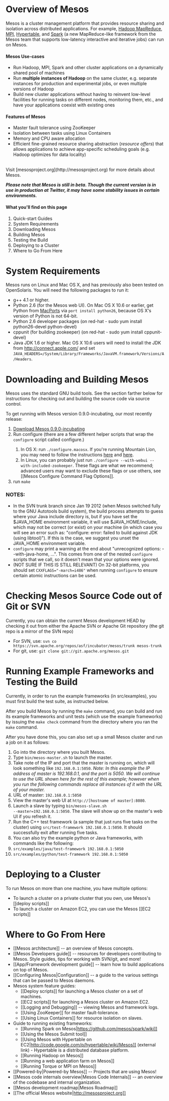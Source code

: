 # Overview of Mesos

Mesos is a cluster management platform that provides resource sharing and isolation across distributed applications. For example, [Hadoop MapReduce](http://hadoop.apache.org), [MPI](http://www.mcs.anl.gov/research/projects/mpich2/), [Hypertable](http://hypertable.org), and [Spark](http://github.com/mesos/spark/wiki) (a new MapReduce-like framework from the Mesos team that supports low-latency interactive and iterative jobs) can run on Mesos.

#### Mesos Use-cases
* Run Hadoop, MPI, Spark and other cluster applications on a dynamically shared pool of machines
* Run **multiple instances of Hadoop** on the same cluster, e.g. separate instances for production and experimental jobs, or even multiple versions of Hadoop
* Build new cluster applications without having to reinvent low-level facilities for running tasks on different nodes, monitoring them, etc., and have your applications coexist with existing ones

#### Features of Mesos
* Master fault tolerance using ZooKeeper
* Isolation between tasks using Linux Containers
* Memory and CPU aware allocation
* Efficient fine-grained resource sharing abstraction (<i>resource offers</i>) that allows applications to achieve app-specific scheduling goals (e.g. Hadoop optimizes for data locality)
<br/>
Visit [mesosproject.org](http://mesosproject.org) for more details about Mesos.

_**Please note that Mesos is still in beta. Though the current version is in use in production at Twitter, it may have some stability issues in certain environments.**_

#### What you'll find on this page
1. Quick-start Guides
1. System Requirements
1. Downloading Mesos
1. Building Mesos
1. Testing the Build
1. Deploying to a Cluster
1. Where to Go From Here

# System Requirements

Mesos runs on Linux and Mac OS X, and has previously also been tested on OpenSolaris. You will need the following packages to run it:

* g++ 4.1 or higher.
* Python 2.6 (for the Mesos web UI). On Mac OS X 10.6 or earlier, get Python from [MacPorts](http://www.macports.org/) via `port install python26`, because OS X's version of Python is not 64-bit.
* Python 2.6 developer packages (on red-hat - sudo yum install python26-devel python-devel)
* cppunit (for building zookeeper) (on red-hat - sudo yum install cppunit-devel)
* Java JDK 1.6 or higher. Mac OS X 10.6 users will need to install the JDK from http://connect.apple.com/ and set `JAVA_HEADERS=/System/Library/Frameworks/JavaVM.framework/Versions/A/Headers`.

# Downloading and Building Mesos

Mesos uses the standard GNU build tools. See the section farther below for instructions for checking out and building the source code via source control.

To get running with Mesos version 0.9.0-incubating, our most recently release:

1. [Download Mesos 0.9.0-incubating](http://www.apache.org/dyn/closer.cgi/incubator/mesos/mesos-0.9.0-incubating/)
1. Run configure (there are a few different helper scripts that wrap the `configure` script called configure.<type-of-os>)
    1. In OS X: run `./configure.macosx`. If you're running Mountain Lion, you may need to follow the instructions [here](https://issues.apache.org/jira/browse/MESOS-261?focusedCommentId=13447058&page=com.atlassian.jira.plugin.system.issuetabpanels:comment-tabpanel#comment-13447058) and [here](https://issues.apache.org/jira/browse/MESOS-285).
    1. In Linux, you can probably just run `./configure --with-webui --with-included-zookeeper`. These flags are what we recommend; advanced users may want to exclude these flags or use others, see [[Mesos Configure Command Flag Options]].
1. run `make`

### NOTES:
* In the SVN trunk branch since Jan 19 2012 (when Mesos switched fully to the GNU Autotools build system), the build process attempts to guess where your Java include directory is, but if you have set the $JAVA_HOME environment variable, it will use $JAVA_HOME/include, which may not be correct (or exist) on your machine (in which case you will see an error such as: "configure: error: failed to build against JDK (using libtool)"). If this is the case, we suggest you unset the JAVA_HOME environment variable.
* `configure` may print a warning at the end about "unrecognized options: --with-java-home, ...". This comes from one of the nested `configure` scripts that we call, so it doesn't mean that your options were ignored.
* (NOT SURE IF THIS IS STILL RELEVANT) On 32-bit platforms, you should set `CXXFLAGS="-march=i486"` when running `configure` to ensure certain atomic instructions can be used.

# Checking Mesos Source Code out of Git or SVN

Currently, you can obtain the current Mesos development HEAD by checking it out from either the Apache SVN or Apache Git repository (the git repo is a mirror of the SVN repo)
* For SVN, use: `svn co https://svn.apache.org/repos/asf/incubator/mesos/trunk mesos-trunk`
* For git, use: `git clone git://git.apache.org/mesos.git`

# Running Example Frameworks and Testing the Build

Currently, in order to run the example frameworks (in src/examples), you must first build the test suite, as instructed below.

After you build Mesos by running the `make` command, you can build and run its example frameworks and unit tests (which use the example frameworks) by issuing the `make check` command from the directory where you ran the `make` command.

After you have done this, you can also set up a small Mesos cluster and run a job on it as follows:

1. Go into the directory where you built Mesos.
1. Type `bin/mesos-master.sh` to launch the master.
1. Take note of the IP and port that the master is running on, which will look something like <code>192.168.0.1:5050</code>. <i>Note: In this example the IP address of master is 192.168.0.1, and the port is 5050. We will continue to use the URL shown here for the rest of this example; however when you run the following commands replace all instances of it with the URL of your master.</i>
1. URL of master: <code>192.168.0.1:5050</code>
1. View the master's web UI at `http://[hostname of master]:8080`.
1. Launch a slave by typing <code>bin/mesos-slave.sh --master=192.168.0.1:5050</code>. The slave will show up on the master's web UI if you refresh it.
1. Run the C++ test framework (a sample that just runs five tasks on the cluster) using <code>src/test-framework 192.168.0.1:5050</code>. It should successfully exit after running five tasks.
1. You can also try the example python or Java frameworks, with commands like the following:
  2. `src/examples/java/test-framework 192.168.0.1:5050`
  2. `src/examples/python/test-framework 192.168.0.1:5050`

# Deploying to a Cluster

To run Mesos on more than one machine, you have multiple options:

* To launch a cluster on a private cluster that you own, use Mesos's [[deploy scripts]]
* To launch a cluster on Amazon EC2, you can use the Mesos [[EC2 scripts]]

# Where to Go From Here

* [[Mesos architecture]] -- an overview of Mesos concepts.
* [[Mesos Developers guide]] -- resources for developers contributing to Mesos. Style guides, tips for working with SVN/git, and more!
* [[App/Framework development guide]] -- learn how to build applications on top of Mesos.
* [[Configuring Mesos|Configuration]] -- a guide to the various settings that can be passed to Mesos daemons.
* Mesos system feature guides:
    * [[Deploy scripts]] for launching a Mesos cluster on a set of machines.
    * [[EC2 scripts]] for launching a Mesos cluster on Amazon EC2.
    * [[Logging and Debugging]] -- viewing Mesos and framework logs.
    * [[Using ZooKeeper]] for master fault-tolerance.
    * [[Using Linux Containers]] for resource isolation on slaves.
* Guide to running existing frameworks:
    * [[Running Spark on Mesos|https://github.com/mesos/spark/wiki]]
    * [[Using the Mesos Submit tool]]
    * [[Using Mesos with Hypertable on EC2|http://code.google.com/p/hypertable/wiki/Mesos]] (external link) - Hypertable is a distributed database platform.
    * [[Running Hadoop on Mesos]]
    * [[Running a web application farm on Mesos]]
    * [[Running Torque or MPI on Mesos]]
* [[Powered-by|Powered-by Mesos]] -- Projects that are using Mesos!
* [[Mesos code internals overview|Mesos Code Internals]] -- an overview of the codebase and internal organization.
* [[Mesos development roadmap|Mesos Roadmap]]
* [[The official Mesos website|http://mesosproject.org]]